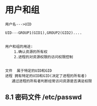 # 用户和组
```
用户名--->UID

UID---GROUP1(GID1),GROUP2(GID2)....


用户和组的用途:
    1.确认资源的所有权
    2.进程的对资源权限的访问权限控制


文件  属于特定的UID和GID
进程 拥有特定的UID和GID(决定了进程的所有者)
   通过进程的所有者判断经常访问资源是否满足权限
```
## 8.1 密码文件 /etc/passwd
```

```